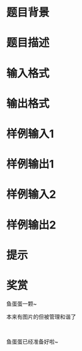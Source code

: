 

# 题目背景



# 题目描述



# 输入格式



# 输出格式



# 样例输入1



# 样例输出1



# 样例输入2



# 样例输出2



# 提示



# 奖赏


<p>
鱼蛋蛋一颗~
</p>
<p>
本来有图片的但被管理和谐了<img alt="" src="/upload/image/20161114/20161114083140_18361.jpg"/> 
</p>
<p>
<br/>
</p>
<p>
鱼蛋蛋已经准备好啦~
</p>
<p>
<img src="/upload/image/20161114/20161114183440_84621.jpg" alt=""/> 
</p>
